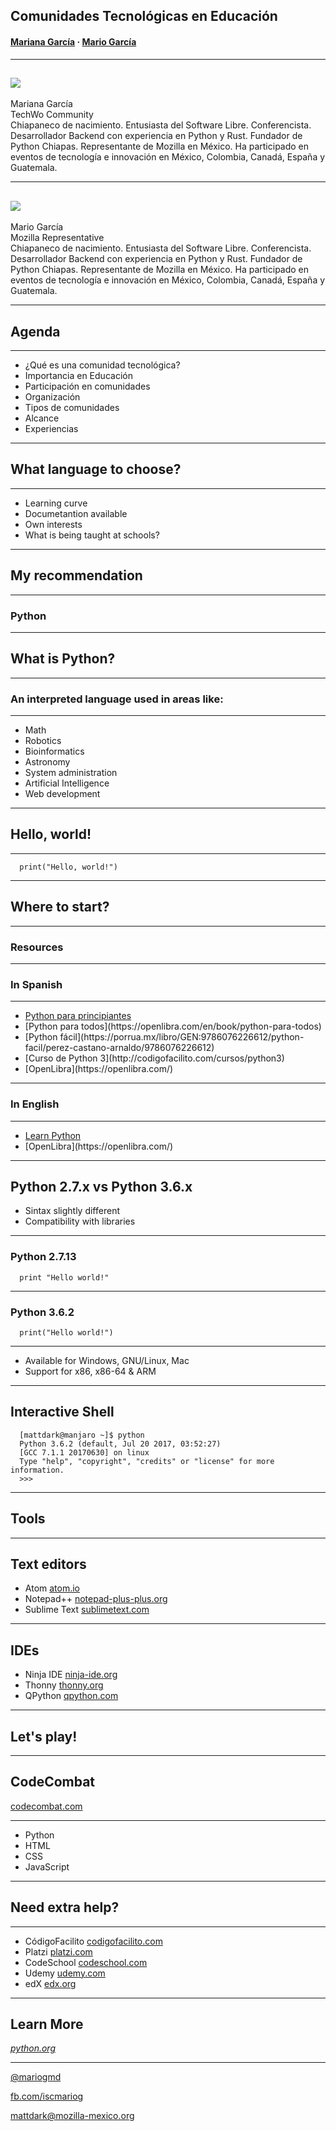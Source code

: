 ## Comunidades Tecnológicas en Educación

#### [Mariana García](https://fb.com/mgarciagordillo) · [Mario García](https://fb.com/iscmariog)

---

## ![](./img/mariana.jpg)
<!-- .element: style="margin-top: -5%; float: left;" -->
<div>Mariana García<br>TechWo Community<br>Chiapaneco de nacimiento. Entusiasta del Software Libre. Conferencista. Desarrollador Backend con experiencia en Python y Rust. Fundador de Python Chiapas. Representante de Mozilla en México. Ha participado en eventos de tecnología e innovación en México, Colombia, Canadá, España y Guatemala.</div>
<!-- .element: style="margin-top: -5%; float: right; text-align: justify; font-size: 20px; width: 650px;" -->

----

## ![](./img/mario.jpg)
<!-- .element: style="margin-top: -5%; float: left;" -->
<div>Mario García<br>Mozilla Representative<br>Chiapaneco de nacimiento. Entusiasta del Software Libre. Conferencista. Desarrollador Backend con experiencia en Python y Rust. Fundador de Python Chiapas. Representante de Mozilla en México. Ha participado en eventos de tecnología e innovación en México, Colombia, Canadá, España y Guatemala.</div>
<!-- .element: style="margin-top: -5%; float: right; text-align: justify; font-size: 20px; width: 650px;" -->

---

## Agenda

----

- ¿Qué es una comunidad tecnológica?
- Importancia en Educación<!-- .element: class="fragment" -->
- Participación en comunidades<!-- .element: class="fragment" -->
- Organización<!-- .element: class="fragment" -->
- Tipos de comunidades<!-- .element: class="fragment" -->
- Alcance<!-- .element: class="fragment" -->
- Experiencias<!-- .element: class="fragment" -->

---

## What language to choose?

----

- Learning curve
- Documetantion available<!-- .element: class="fragment" -->
- Own interests<!-- .element: class="fragment" -->
- What is being taught at schools?<!-- .element: class="fragment" -->

----

## My recommendation

----

### Python

---

## What is Python?

----

### An interpreted language used in areas like:

----

- Math
- Robotics<!-- .element: class="fragment" -->
- Bioinformatics<!-- .element: class="fragment" -->
- Astronomy<!-- .element: class="fragment" -->
- System administration<!-- .element: class="fragment" -->
- Artificial Intelligence<!-- .element: class="fragment" -->
- Web development<!-- .element: class="fragment" -->

---

## Hello, world!

----

```
  print("Hello, world!")
```

---

## Where to start?

----

### Resources

----

### In Spanish

----

- [Python para principiantes](https://openlibra.com/en/book/python-para-principiantes)
- <!-- .element: class="fragment" -->[Python para todos](https://openlibra.com/en/book/python-para-todos)<!-- .element: class="fragment" -->
- <!-- .element: class="fragment" -->[Python fácil](https://porrua.mx/libro/GEN:9786076226612/python-facil/perez-castano-arnaldo/9786076226612)<!-- .element: class="fragment" -->
- <!-- .element: class="fragment" -->[Curso de Python 3](http://codigofacilito.com/cursos/python3)<!-- .element: class="fragment" -->
- <!-- .element: class="fragment" -->[OpenLibra](https://openlibra.com/)<!-- .element: class="fragment" -->

----

### In English

----

- [Learn Python](https://www.codeschool.com/learn/python)
- <!-- .element: class="fragment" -->[OpenLibra](https://openlibra.com/)<!-- .element: class="fragment" -->

---

## Python 2.7.x vs Python 3.6.x

- Sintax slightly different<!-- .element: class="fragment" -->
- Compatibility with libraries<!-- .element: class="fragment" -->

----

### Python 2.7.13

```
  print "Hello world!"
```

----

### Python 3.6.2

```
  print("Hello world!")
```

----

- Available for Windows, GNU/Linux, Mac
- Support for x86, x86-64 & ARM<!-- .element: class="fragment" -->

---

## Interactive Shell

```
  [mattdark@manjaro ~]$ python
  Python 3.6.2 (default, Jul 20 2017, 03:52:27) 
  [GCC 7.1.1 20170630] on linux
  Type "help", "copyright", "credits" or "license" for more information.
  >>>
```
<!-- .element: class="fragment" -->

---

## Tools

---

## Text editors

- Atom<!-- .element: class="fragment" --> [atom.io](https://atom.io/)<!-- .element: class="fragment" -->
- Notepad++<!-- .element: class="fragment" --> [notepad-plus-plus.org](https://notepad-plus-plus.org/)<!-- .element: class="fragment" -->
- Sublime Text<!-- .element: class="fragment" --> [sublimetext.com](https://www.sublimetext.com/)<!-- .element: class="fragment" -->

---

## IDEs

- Ninja IDE<!-- .element: class="fragment" --> [ninja-ide.org](https://ninja-ide.org/)<!-- .element: class="fragment" -->
- Thonny<!-- .element: class="fragment" --> [thonny.org](https://thonny.org/)<!-- .element: class="fragment" -->
- QPython<!-- .element: class="fragment" --> [qpython.com](http://qpython.com/)<!-- .element: class="fragment" -->

---

## Let's play!

----

## CodeCombat
[codecombat.com](https://codecombat.com/)

----

- Python
- HTML<!-- .element: class="fragment" -->
- CSS<!-- .element: class="fragment" -->
- JavaScript<!-- .element: class="fragment" -->

---

## Need extra help?

----

- CódigoFacilito<!-- .element: class="fragment" --> [codigofacilito.com](https://codigofacilito.com/)<!-- .element: class="fragment" -->
- Platzi<!-- .element: class="fragment" --> [platzi.com](https://platzi.com/)<!-- .element: class="fragment" -->
- CodeSchool<!-- .element: class="fragment" --> [codeschool.com](https://codeschool.com/)<!-- .element: class="fragment" -->
- Udemy<!-- .element: class="fragment" --> [udemy.com](https://udemy.com/)<!-- .element: class="fragment" -->
- edX<!-- .element: class="fragment" --> [edx.org](https://edx.org)<!-- .element: class="fragment" -->

---

## Learn More

_[python.org](https//python.org)_

___

[@mariogmd](https://twitter.com/mariogmd)

[fb.com/iscmariog](https://facebook.com/iscmariog)

mattdark@mozilla-mexico.org
